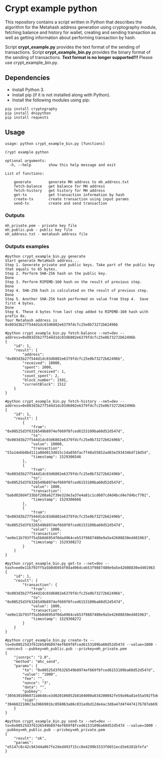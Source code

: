 # Crypt example python

This repository contains a script written in Python that describes the algorithm for the Metahash address generation using cryptography module, fetching balance and history for wallet, creating and sending transaction as well as getting information about performing transaction by hash.

Script **crypt_example.py** provides the text format of the sending of transactions. Script **crypt_example_bin.py** provides the binary format of the sending of transactions. **Text format is no longer supported!!!** Please use crypt_example_bin.py.

## Dependencies

- Install Python 3.
- Install pip (if it is not installed along with Python).
- Install the following modules using pip:

```shell
pip install cryptography
pip install dnspython
pip install requests
```

## Usage

```shell
usage: python crypt_example_bin.py [functions]

Crypt example python

optional arguments:
  -h, --help        show this help message and exit

List of functions:
  
    generate        generate MH address to mh_address.txt
    fetch-balance   get balance for MH address
    fetch-history   get history for MH address
    get-tx          get transaction information by hash
    create-tx       create transaction using input params
    send-tx         create and send transaction
```

### Outputs

```shell
mh_private.pem - private key file
mh_public.pub - public key file
mh_address.txt - metahash address file
```

### Outputs examples

```shell
#python crypt_example_bin.py generate
Start generate MetaHash address...
Step 1. Generate private and public keys. Take part of the public key that equals to 65 bytes.
Step 2. Perform SHA-256 hash on the public key.
Done
Step 3. Perform RIPEMD-160 hash on the result of previous step.
Done
Step 4. SHA-256 hash is calculated on the result of previous step.
Done
Step 5. Another SHA-256 hash performed on value from Step 4.  Save first 4 bytes.
Done
Step 6. These 4 bytes from last step added to RIPEMD-160 hash with prefix 0x. 
Your Metahash address is 0x003d3b27f544d1dc03d6802e6379fdcfc25e0b73272b62496b

#python crypt_example_bin.py fetch-balance --net=dev --address=0x003d3b27f544d1dc03d6802e6379fdcfc25e0b73272b62496b
{
    "id": 1,
    "result": {
        "address": "0x003d3b27f544d1dc03d6802e6379fdcfc25e0b73272b62496b",
        "received": 10000,
        "spent": 2000,
        "count_received": 1,
        "count_spent": 2,
        "block_number": 1501,
        "currentBlock": 1512
    }
}

#python crypt_example_bin.py fetch-history --net=dev --address=0x003d3b27f544d1dc03d6802e6379fdcfc25e0b73272b62496b
{
    "id": 1,
    "result": [
        {
            "from": "0x00525d3f6326549b8974ef669f8fced6153109ba60d52d547d",
            "to": "0x003d3b27f544d1dc03d6802e6379fdcfc25e0b73272b62496b",
            "value": 10000,
            "transaction": "53a14ebb8bd111a80d013d015c14a856facff40a55852ad83e2934346df18d5d",
            "timestamp": 1529306546
        },
        {
            "from": "0x003d3b27f544d1dc03d6802e6379fdcfc25e0b73272b62496b",
            "to": "0x00525d3f6326549b8974ef669f8fced6153109ba60d52d547d",
            "value": 1000,
            "transaction": "babd020d4f33bbf208a62f39e32de3a37e4a81c1cd607cd4d4bcd4e7d4bcf701",
            "timestamp": 1529306666
        },
        {
            "from": "0x003d3b27f544d1dc03d6802e6379fdcfc25e0b73272b62496b",
            "to": "0x00525d3f6326549b8974ef669f8fced6153109ba60d52d547d",
            "value": 1000,
            "transaction": "ee0e11b793ff5a5b0d6954f0da4964ceb53f9887480e9a5e42608830ed401963",
            "timestamp": 1529308272
        }
    ]
}

#python crypt_example_bin.py get-tx --net=dev --hash=ee0e11b793ff5a5b0d6954f0da4964ceb53f9887480e9a5e42608830ed401963
{
    "id": 1,
    "result": {
        "transaction": {
            "from": "0x003d3b27f544d1dc03d6802e6379fdcfc25e0b73272b62496b",
            "to": "0x00525d3f6326549b8974ef669f8fced6153109ba60d52d547d",
            "value": 1000,
            "transaction": "ee0e11b793ff5a5b0d6954f0da4964ceb53f9887480e9a5e42608830ed401963",
            "timestamp": 1529308272
        }
    }
}

#python crypt_example_bin.py create-tx --to=0x00525d3f6326549b8974ef669f8fced6153109ba60d52d547d --value=1000 --nonce=3 --pubkey=mh_public.pub --privkey=mh_private.pem
{
    "jsonrpc": "2.0",
    "method": "mhc_send",
    "params": {
        "to": "0x00525d3f6326549b8974ef669f8fced6153109ba60d52d547d",
        "value": "1000",
        "fee": "",
        "nonce": "3",
        "data": "",
        "pubkey": "3056301006072a8648ce3d020106052b8104000a034200042fe59a96a81e55a592f5deedc331218f865a707e78254e2e5b476aa81e6dba17da86010a36a952c71d839dcdb9e20fbb5d29e7a739ee61444fe008d35c7557e8",
        "sign": "3046022100c3a396b901bc856063a86c031edbd12de4ac3d8a47d4f447417b787eb6935845022100f0d5def340f8265f390bd025afcc36bb50523a5ec2e75a77ca38dbeaf6735d34"
    }
}

#python crypt_example_bin.py send-tx --net=dev --to=0x00525d3f6326549b8974ef669f8fced6153109ba60d52d547d --value=1000 --pubkey=mh_public.pub --privkey=mh_private.pem
{
    "result": "ok",
    "params": "e5147c8c42c94344a067fe2ded493f15cc8e4299b3333f6651ecd3e6381bfefa"
}
```
